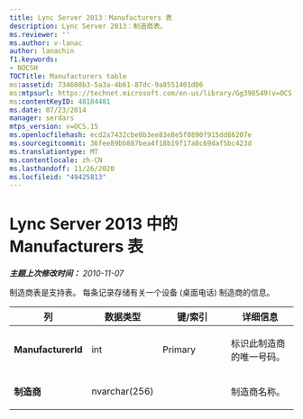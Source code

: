 ```yaml
---
title: Lync Server 2013：Manufacturers 表
description: Lync Server 2013：制造商表。
ms.reviewer: ''
ms.author: v-lanac
author: lanachin
f1.keywords:
- NOCSH
TOCTitle: Manufacturers table
ms:assetid: 734608b3-5a3a-4b61-87dc-9a8551401d06
ms:mtpsurl: https://technet.microsoft.com/en-us/library/Gg398549(v=OCS.15)
ms:contentKeyID: 48184481
ms.date: 07/23/2014
manager: serdars
mtps_version: v=OCS.15
ms.openlocfilehash: ecd2a7432cbe8b3ee83e8e5f0890f915dd86207e
ms.sourcegitcommit: 36fee89bb887bea4f18b19f17a8c69daf5bc423d
ms.translationtype: MT
ms.contentlocale: zh-CN
ms.lasthandoff: 11/26/2020
ms.locfileid: "49425813"
---
```

# <a name="manufacturers-table-in-lync-server-2013"></a>Lync Server 2013 中的 Manufacturers 表

<div data-xmlns="http://www.w3.org/1999/xhtml">

<div class="topic" data-xmlns="http://www.w3.org/1999/xhtml" data-msxsl="urn:schemas-microsoft-com:xslt" data-cs="https://msdn.microsoft.com/">

<div data-asp="https://msdn2.microsoft.com/asp">



</div>

<div id="mainSection">

<div id="mainBody">

<span> </span>

_**主题上次修改时间：** 2010-11-07_

制造商表是支持表。 每条记录存储有关一个设备 (桌面电话) 制造商的信息。


<table>
<colgroup>
<col style="width: 25%" />
<col style="width: 25%" />
<col style="width: 25%" />
<col style="width: 25%" />
</colgroup>
<thead>
<tr class="header">
<th>列</th>
<th>数据类型</th>
<th>键/索引</th>
<th>详细信息</th>
</tr>
</thead>
<tbody>
<tr class="odd">
<td><p><strong>ManufacturerId</strong></p></td>
<td><p>int</p></td>
<td><p>Primary</p></td>
<td><p>标识此制造商的唯一号码。</p></td>
</tr>
<tr class="even">
<td><p><strong>制造商</strong></p></td>
<td><p>nvarchar(256)</p></td>
<td><p> </p></td>
<td><p>制造商名称。</p></td>
</tr>
</tbody>
</table>


</div>

<span> </span>

</div>

</div>

</div>

